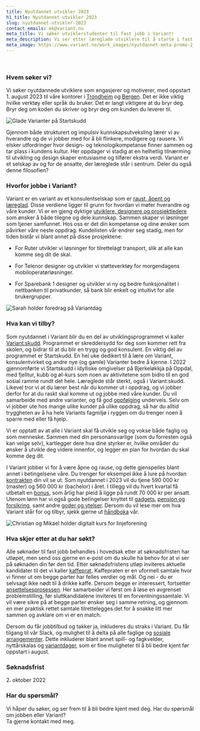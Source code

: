 ```yaml
---
title: Nyutdannet utvikler 2023
h1_title: Nyutdannet utvikler 2023
slug: nyutdannet-utvikler-2023
contact_emails: mk@variant.no
meta_title: Vi søker utviklerstudenter til fast jobb i Variant!
meta_description: Vi ser etter læreglade utviklere til å starte i fast jobb hos oss i 2023.
meta_image: https://www.variant.no/work_images/nyutdannet-meta-promo-2_2023.png
---
```


<br />

### Hvem søker vi?

Vi søker nyutdannede utviklere som engasjerer og motiverer, med oppstart 1. august 2023 til våre kontorer i [Trondheim](https://handbook.variant.no/avdelinger/trondheim) og [Bergen](https://handbook.variant.no/avdelinger/bergen). Det er ikke viktig hvilke verktøy eller språk du bruker. Det er langt viktigere at du bryr deg. Bryr deg om koden du skriver og bryr deg om kunden du leverer til.

<div class="right">

![Glade Varianter på Startskudd](/work_images/kull_2022_paa_startskudd.png)

</div>

Gjennom både strukturert og impulsiv kunnskapsutveksling lærer vi av hverandre og de vi jobber med for å bli flinkere, modigere og rausere. Vi elsker utfordringer hvor design- og teknologikompetanse finner sammen og tar plass i kundens kultur. Her oppdager vi stadig at en helhetlig tilnærming til utvikling og design skaper entusiasme og tilfører ekstra verdi. Variant er et selskap av og for de ansatte, der læreglede står i sentrum. Deler du også denne filosofien?

### Hvorfor jobbe i Variant?

Variant er en variant av et konsulentselskap som er [raust, åpent og læreglad](https://handbook.variant.no/handbook#form%C3%A5l-og-verdier). Disse verdiene ligger til grunn for hvordan vi møter hverandre og våre kunder. Vi er en gjeng dyktige [utviklere, designere og prosjektledere](https://www.variant.no/ansatte) som ønsker å både tilegne og dele kunnskap. Sammen skaper vi løsninger som tjener samfunnet. Hos oss er det din kompetanse og dine ønsker som påvirker våre neste oppdrag. Kundelisten vår endrer seg stadig, men for tiden bistår vi blant annet på disse prosjektene:

- For Ruter utvikler vi løsninger for tilrettelagt transport, slik at alle kan komme seg dit de skal.

- For Telenor designer og utvikler vi støtteverktøy for morgendagens mobiloperatørløsninger.

- For Sparebank 1 designer og utvikler vi ny og bedre funksjonalitet i nettbanken til privatkunder, så bank blir enkelt og intuitivt for alle brukergrupper.

<div class="left">

![Sarah holder foredrag på Variantdag](/work_images/nyutdannet-blob-2.png)

</div>

### Hva kan vi tilby?

Som nyutdannet i Variant blir du en del av utviklingsprogrammet vi kaller [Variant:skudd](https://handbook.variant.no/handbook#utviklingsprogram). Programmet er skreddersydd for deg som kommer rett fra skolen, og bidrar til at du blir en trygg og god konsulent. En viktig del av programmet er Startskudd. En hel uke dedikert til å lære om Variant, konsulentvirket og andre nye (og gamle) Varianter bedre å kjenne. I 2022 gjennomførte vi Startskudd i idylliske omgivelser på Bjerkeløkkja på Oppdal, med fjelltur, kubb og øl-kurs som noen av aktivitetene som bidro til en god sosial ramme rundt det hele. Læreglede står sterkt, også i Variant:skudd. Likevel tror vi at du lærer best når du kommer ut i oppdrag, og vi jobber derfor for at du raskt skal komme ut og jobbe med våre kunder. Du vil samarbeide med andre varianter, og få god [oppfølging](https://handbook.variant.no/quality_manual#personaloppf%C3%B8lging) underveis. Selv om vi jobber ute hos mange ulike kunder på ulike oppdrag, så har du alltid tryggheten av å ha hele Variants fagmiljø i ryggen om du trenger noen å sparre med eller få hjelp.

Vi er opptatt av at alle i Variant skal få utvikle seg og vokse både faglig og som menneske. Sammen med din personansvarlige (som du forresten også kan velge selv), kartlegger dere hva dine styrker er, hvilke områder du ønsker å utvikle deg videre innenfor, og legger en plan for hvordan du skal komme deg dit. 

I Variant jobber vi for å være åpne og rause, og dette gjenspeiles blant annet i betingelsene våre. Du trenger for eksempel ikke å lure på hvordan [kontrakten](https://avtaler.variant.no/avtaler/ansettelse.html) din vil se ut. Som nyutdannet i 2023 vil du tjene 590 000 kr (master) og 560 000 kr (bachelor) i året. I tillegg vil du hvert kvartal få utbetalt en [bonus](https://handbook.variant.no/#bonus), som årlig har pleid å ligge på rundt 70 000 kr per ansatt. Utenom lønn har vi også gode betingelser knyttet til [gadgets](https://handbook.variant.no/information#gadgets), [pensjon og forsikring](https://handbook.variant.no/handbook#pensjon-og-forsikring), samt andre [goder og ytelser](https://handbook.variant.no/handbook#goder-og-ytelser). Dersom du vil lese mer om hva Variant står for og tilbyr, sjekk gjerne ut [håndboka](https://handbook.variant.no/handbook) vår.

<div class="right">

![Christian og Mikael holder digitalt kurs for linjeforening](/work_images/nyutdannet-blob-3.png)

</div>

### Hva skjer etter at du har søkt?

Alle søknader til fast jobb behandles i hovedsak etter at søknadsfristen har utløpet, men send oss gjerne en e-post om du skulle ha behov for at vi ser på søknaden din før den tid. Etter søknadsfristens utløp inviteres aktuelle kandidater til det vi kaller [kaffeprat](https://handbook.variant.no/quality_manual#1-kaffeprat-%EF%B8%8F-30-min). Kaffepraten er en uformell samtale hvor vi finner ut om begge parter har felles verdier og mål. Og nei - du er selvsagt ikke nødt til å drikke kaffe. Dersom begge er interessert, fortsetter [ansettelsesprosessen](https://handbook.variant.no/quality_manual#ansettelse-og-jobbintervju). Her samarbeider vi først om å løse en avgrenset problemstilling, før sluttkandidatene inviteres til en forventningssamtale. Vi vil være sikre på at begge parter ønsker seg i samme retning, og gjennom en mer praktisk rettet samtale tilrettelegges det for å snakke litt mer sammen og avklare om vi er en match.

Dersom du får jobbtilbud og takker ja, inkluderes du straks i Variant. Du får tilgang til vår Slack, og mulighet til å delta på alle faglige og [sosiale arrangementer](https://handbook.variant.no/quality_manual#sosiale-aktiviteter). Dette inkluderer blant annet spill- og fagkvelder, nyttårskalas og [variantdager](https://handbook.variant.no/handbook#variantdag), som er fine muligheter til å bli bedre kjent før oppstart i august.

### Søknadsfrist

<p>
2. oktober 2022
</p>

### Har du spørsmål?

Vi håper du søker, og ser frem til å bli bedre kjent med deg. Har du spørsmål om jobben eller Variant?  
Ta gjerne kontakt med meg.
